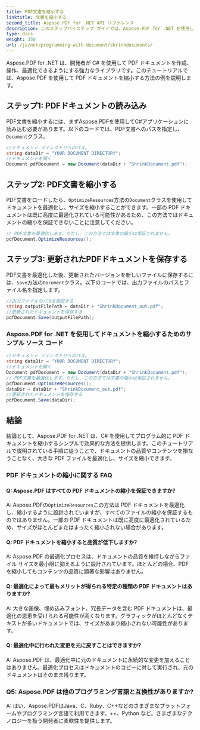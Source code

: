 ```yaml
---
title: PDF文書を縮小する
linktitle: 文書を縮小する
second_title: Aspose.PDF for .NET API リファレンス
description: このステップバイステップ ガイドでは、Aspose.PDF for .NET を使用して PDF ドキュメントを縮小する方法を説明します。
type: docs
weight: 350
url: /ja/net/programming-with-document/shrinkdocuments/
---
```

Aspose.PDF for .NET は、開発者が C# を使用して PDF ドキュメントを作成、操作、最適化できるようにする強力なライブラリです。このチュートリアルでは、Aspose.PDF を使用して PDF ドキュメントを縮小する方法の例を説明します。

## ステップ1: PDFドキュメントの読み込み

PDF文書を縮小するには、まずAspose.PDFを使用してC#アプリケーションに読み込む必要があります。以下のコードでは、PDF文書へのパスを指定し、`Document`クラス。

```csharp
//ドキュメント ディレクトリへのパス。
string dataDir = "YOUR DOCUMENT DIRECTORY";
//ドキュメントを開く
Document pdfDocument = new Document(dataDir + "ShrinkDocument.pdf");
```

## ステップ2: PDF文書を縮小する

PDF文書をロードしたら、`OptimizeResources`方法の`Document`クラスを使用してドキュメントを最適化し、サイズを縮小することができます。一部の PDF ドキュメントは既に高度に最適化されている可能性があるため、この方法ではドキュメントの縮小を保証できないことに注意してください。

```csharp
// PDF文書を最適化します。ただし、この方法では文書の縮小は保証されません。
pdfDocument.OptimizeResources();
```

## ステップ3: 更新されたPDFドキュメントを保存する

PDF文書を最適化した後、更新されたバージョンを新しいファイルに保存するには、`Save`方法の`Document`クラス。以下のコードでは、出力ファイルのパスとファイル名を指定します。

```csharp
//出力ファイルのパスを指定する
string outputFilePath = dataDir + "ShrinkDocument_out.pdf";
//更新されたドキュメントを保存する
pdfDocument.Save(outputFilePath);
```

### Aspose.PDF for .NET を使用してドキュメントを縮小するためのサンプル ソース コード

```csharp
//ドキュメント ディレクトリへのパス。
string dataDir = "YOUR DOCUMENT DIRECTORY";
//ドキュメントを開く
Document pdfDocument = new Document(dataDir + "ShrinkDocument.pdf");
// PDF文書を最適化します。ただし、この方法では文書の縮小は保証されません。
pdfDocument.OptimizeResources();
dataDir = dataDir + "ShrinkDocument_out.pdf";
//更新されたドキュメントを保存する
pdfDocument.Save(dataDir);
```

## 結論

結論として、Aspose.PDF for .NET は、C# を使用してプログラム的に PDF ドキュメントを縮小するシンプルで効果的な方法を提供します。このチュートリアルで説明されている手順に従うことで、ドキュメントの品質やコンテンツを損なうことなく、大きな PDF ファイルを最適化し、サイズを縮小できます。

### PDF ドキュメントの縮小に関する FAQ

#### Q: Aspose.PDF はすべての PDF ドキュメントの縮小を保証できますか?

A: Aspose.PDFの`OptimizeResources`この方法は PDF ドキュメントを最適化し、縮小するように設計されていますが、すべてのファイルの縮小を保証するものではありません。一部の PDF ドキュメントは既に高度に最適化されているため、サイズがほとんどまたはまったく縮小されない場合があります。

#### Q: PDF ドキュメントを縮小すると品質が低下しますか?

A: Aspose.PDF の最適化プロセスは、ドキュメントの品質を維持しながらファイル サイズを最小限に抑えるように設計されています。ほとんどの場合、PDF を縮小してもコンテンツの品質に顕著な影響はありません。

#### Q: 最適化によって最もメリットが得られる特定の種類の PDF ドキュメントはありますか?

A: 大きな画像、埋め込みフォント、冗長データを含む PDF ドキュメントは、最適化の恩恵を受けられる可能性が高くなります。グラフィックがほとんどなくテキストが多いドキュメントでは、サイズがあまり縮小されない可能性があります。

#### Q: 最適化中に行われた変更を元に戻すことはできますか?

A: Aspose.PDF は、最適化中に元のドキュメントに永続的な変更を加えることはありません。最適化プロセスはドキュメントのコピーに対して実行され、元のドキュメントはそのまま残ります。

### Q5: Aspose.PDF は他のプログラミング言語と互換性がありますか?

A: はい、Aspose.PDFはJava、C、Ruby、C++などのさまざまなプラットフォームやプログラミング言語で利用できます。++、Python など。さまざまなテクノロジーを扱う開発者に柔軟性を提供します。

